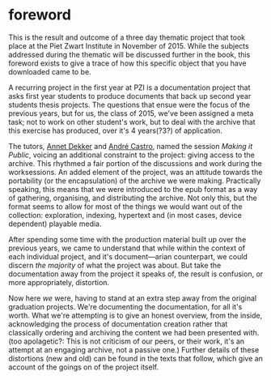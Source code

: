 # foreword

This is the result and outcome of a three day thematic project that took place at the Piet Zwart Institute in November of 2015. While the subjects addressed during the thematic will be discussed further in the book, this foreword exists to give a trace of how this specific object that you have downloaded came to be.

A recurring project in the first year at PZI is a documentation project that asks first year students to produce documents that back up second year students thesis projects. The questions that ensue were the focus of the previous years, but for us, the class of 2015, we've been assigned a meta task; not to work on other student's work, but to deal with the archive that this exercise has produced, over it's 4 years(?3?) of application.

The tutors, [Annet Dekker](http://aaaan.net/) and [André Castro](http://pinknoi.so/), named the session *Making it Public*, voicing an additional constraint to the project: giving access to the archive. This rhythmed a fair portion of the discussions and work during the worksessions. An added element of the project, was an attitude towards the portability (or the encapsulation) of the archive we were making. Practically speaking, this means that we were introduced to the epub format as a way of gathering, organising, and distributing the archive. Not only this, but the format seems to allow for most of the things we would want out of the collection: exploration, indexing, hypertext and (in most cases, device dependent) playable media.

After spending some time with the production material built up over the previous years, we came to understand that while within the context of each individual project, and it's document—arian counterpart, we could discern *the majority* of what the project was about. But take the documentation away from the project it speaks of, the result is confusion, or more appropriately, distortion.

Now here *we* were, having to stand at an extra step away from the original graduation projects. We're documenting the documentation, for all it's worth. What we're attempting is to give an honest overview, from the inside, acknowledging the process of documentation creation rather that classically ordering and archiving the content we had been presented with. (too apolagetic?: This is not criticism of our peers, or their work, it's an attempt at an engaging archive, not a passive one.) Further details of these distortions (new and old) can be found in the texts that follow, which give an account of the goings on of the project itself.

